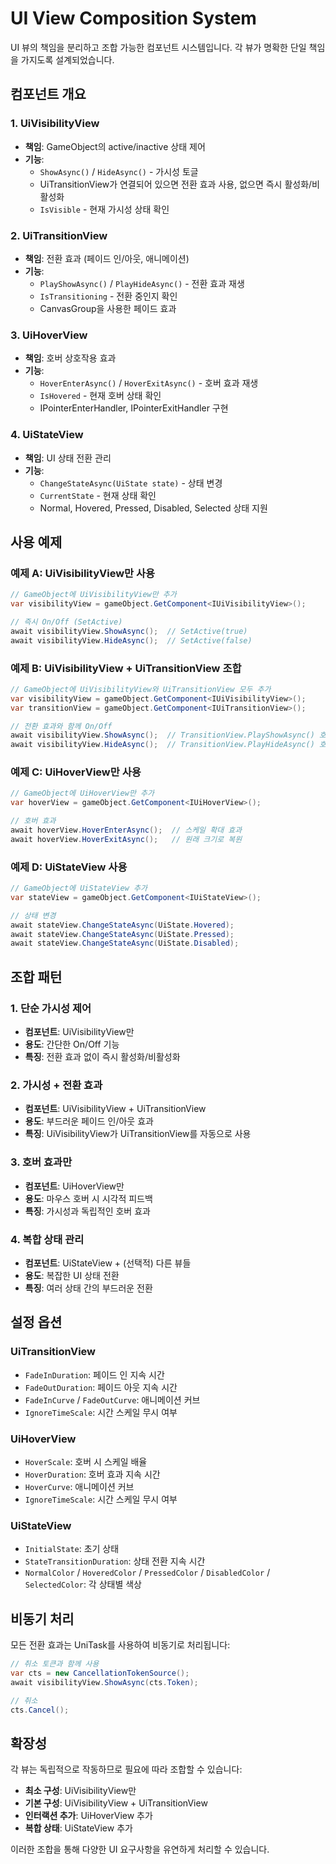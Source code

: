 # UI View Composition System

UI 뷰의 책임을 분리하고 조합 가능한 컴포넌트 시스템입니다. 각 뷰가 명확한 단일 책임을 가지도록 설계되었습니다.

## 컴포넌트 개요

### 1. UiVisibilityView
- **책임**: GameObject의 active/inactive 상태 제어
- **기능**: 
  - `ShowAsync()` / `HideAsync()` - 가시성 토글
  - UiTransitionView가 연결되어 있으면 전환 효과 사용, 없으면 즉시 활성화/비활성화
  - `IsVisible` - 현재 가시성 상태 확인

### 2. UiTransitionView
- **책임**: 전환 효과 (페이드 인/아웃, 애니메이션)
- **기능**:
  - `PlayShowAsync()` / `PlayHideAsync()` - 전환 효과 재생
  - `IsTransitioning` - 전환 중인지 확인
  - CanvasGroup을 사용한 페이드 효과

### 3. UiHoverView
- **책임**: 호버 상호작용 효과
- **기능**:
  - `HoverEnterAsync()` / `HoverExitAsync()` - 호버 효과 재생
  - `IsHovered` - 현재 호버 상태 확인
  - IPointerEnterHandler, IPointerExitHandler 구현

### 4. UiStateView
- **책임**: UI 상태 전환 관리
- **기능**:
  - `ChangeStateAsync(UiState state)` - 상태 변경
  - `CurrentState` - 현재 상태 확인
  - Normal, Hovered, Pressed, Disabled, Selected 상태 지원

## 사용 예제

### 예제 A: UiVisibilityView만 사용
```csharp
// GameObject에 UiVisibilityView만 추가
var visibilityView = gameObject.GetComponent<IUiVisibilityView>();

// 즉시 On/Off (SetActive)
await visibilityView.ShowAsync();  // SetActive(true)
await visibilityView.HideAsync();  // SetActive(false)
```

### 예제 B: UiVisibilityView + UiTransitionView 조합
```csharp
// GameObject에 UiVisibilityView와 UiTransitionView 모두 추가
var visibilityView = gameObject.GetComponent<IUiVisibilityView>();
var transitionView = gameObject.GetComponent<IUiTransitionView>();

// 전환 효과와 함께 On/Off
await visibilityView.ShowAsync();  // TransitionView.PlayShowAsync() 호출
await visibilityView.HideAsync();  // TransitionView.PlayHideAsync() 호출
```

### 예제 C: UiHoverView만 사용
```csharp
// GameObject에 UiHoverView만 추가
var hoverView = gameObject.GetComponent<IUiHoverView>();

// 호버 효과
await hoverView.HoverEnterAsync();  // 스케일 확대 효과
await hoverView.HoverExitAsync();   // 원래 크기로 복원
```

### 예제 D: UiStateView 사용
```csharp
// GameObject에 UiStateView 추가
var stateView = gameObject.GetComponent<IUiStateView>();

// 상태 변경
await stateView.ChangeStateAsync(UiState.Hovered);
await stateView.ChangeStateAsync(UiState.Pressed);
await stateView.ChangeStateAsync(UiState.Disabled);
```

## 조합 패턴

### 1. 단순 가시성 제어
- **컴포넌트**: UiVisibilityView만
- **용도**: 간단한 On/Off 기능
- **특징**: 전환 효과 없이 즉시 활성화/비활성화

### 2. 가시성 + 전환 효과
- **컴포넌트**: UiVisibilityView + UiTransitionView
- **용도**: 부드러운 페이드 인/아웃 효과
- **특징**: UiVisibilityView가 UiTransitionView를 자동으로 사용

### 3. 호버 효과만
- **컴포넌트**: UiHoverView만
- **용도**: 마우스 호버 시 시각적 피드백
- **특징**: 가시성과 독립적인 호버 효과

### 4. 복합 상태 관리
- **컴포넌트**: UiStateView + (선택적) 다른 뷰들
- **용도**: 복잡한 UI 상태 전환
- **특징**: 여러 상태 간의 부드러운 전환

## 설정 옵션

### UiTransitionView
- `FadeInDuration`: 페이드 인 지속 시간
- `FadeOutDuration`: 페이드 아웃 지속 시간
- `FadeInCurve` / `FadeOutCurve`: 애니메이션 커브
- `IgnoreTimeScale`: 시간 스케일 무시 여부

### UiHoverView
- `HoverScale`: 호버 시 스케일 배율
- `HoverDuration`: 호버 효과 지속 시간
- `HoverCurve`: 애니메이션 커브
- `IgnoreTimeScale`: 시간 스케일 무시 여부

### UiStateView
- `InitialState`: 초기 상태
- `StateTransitionDuration`: 상태 전환 지속 시간
- `NormalColor` / `HoveredColor` / `PressedColor` / `DisabledColor` / `SelectedColor`: 각 상태별 색상

## 비동기 처리

모든 전환 효과는 UniTask를 사용하여 비동기로 처리됩니다:

```csharp
// 취소 토큰과 함께 사용
var cts = new CancellationTokenSource();
await visibilityView.ShowAsync(cts.Token);

// 취소
cts.Cancel();
```

## 확장성

각 뷰는 독립적으로 작동하므로 필요에 따라 조합할 수 있습니다:

- **최소 구성**: UiVisibilityView만
- **기본 구성**: UiVisibilityView + UiTransitionView
- **인터랙션 추가**: UiHoverView 추가
- **복합 상태**: UiStateView 추가

이러한 조합을 통해 다양한 UI 요구사항을 유연하게 처리할 수 있습니다.
